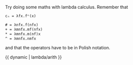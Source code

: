 Try doing some maths with lambda calculus. Remember that

```txt
cₙ = λfx.fⁿ(x)

# = λnfx.f(nfx)
+ = λmnfx.mf(nfx)
* = λmnfx.m(nf)x
^ = λmnfx.nmfx
```

and that the operators have to be in Polish notation.

{{ dynamic | lambda/arith }}